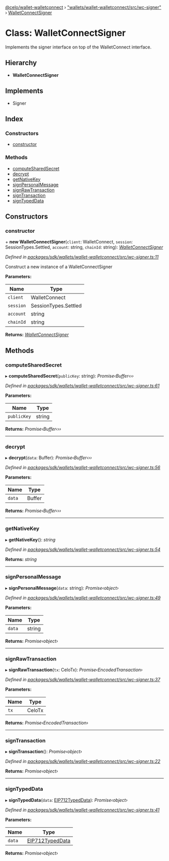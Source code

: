 [@celo/wallet-walletconnect](../README.md) › ["wallets/wallet-walletconnect/src/wc-signer"](../modules/_wallets_wallet_walletconnect_src_wc_signer_.md) › [WalletConnectSigner](_wallets_wallet_walletconnect_src_wc_signer_.walletconnectsigner.md)

# Class: WalletConnectSigner

Implements the signer interface on top of the WalletConnect interface.

## Hierarchy

* **WalletConnectSigner**

## Implements

* Signer

## Index

### Constructors

* [constructor](_wallets_wallet_walletconnect_src_wc_signer_.walletconnectsigner.md#constructor)

### Methods

* [computeSharedSecret](_wallets_wallet_walletconnect_src_wc_signer_.walletconnectsigner.md#computesharedsecret)
* [decrypt](_wallets_wallet_walletconnect_src_wc_signer_.walletconnectsigner.md#decrypt)
* [getNativeKey](_wallets_wallet_walletconnect_src_wc_signer_.walletconnectsigner.md#getnativekey)
* [signPersonalMessage](_wallets_wallet_walletconnect_src_wc_signer_.walletconnectsigner.md#signpersonalmessage)
* [signRawTransaction](_wallets_wallet_walletconnect_src_wc_signer_.walletconnectsigner.md#signrawtransaction)
* [signTransaction](_wallets_wallet_walletconnect_src_wc_signer_.walletconnectsigner.md#signtransaction)
* [signTypedData](_wallets_wallet_walletconnect_src_wc_signer_.walletconnectsigner.md#signtypeddata)

## Constructors

###  constructor

\+ **new WalletConnectSigner**(`client`: WalletConnect, `session`: SessionTypes.Settled, `account`: string, `chainId`: string): *[WalletConnectSigner](_wallets_wallet_walletconnect_src_wc_signer_.walletconnectsigner.md)*

*Defined in [packages/sdk/wallets/wallet-walletconnect/src/wc-signer.ts:11](https://github.com/celo-org/celo-monorepo/blob/master/packages/sdk/wallets/wallet-walletconnect/src/wc-signer.ts#L11)*

Construct a new instance of a WalletConnectSigner

**Parameters:**

Name | Type |
------ | ------ |
`client` | WalletConnect |
`session` | SessionTypes.Settled |
`account` | string |
`chainId` | string |

**Returns:** *[WalletConnectSigner](_wallets_wallet_walletconnect_src_wc_signer_.walletconnectsigner.md)*

## Methods

###  computeSharedSecret

▸ **computeSharedSecret**(`publicKey`: string): *Promise‹Buffer‹››*

*Defined in [packages/sdk/wallets/wallet-walletconnect/src/wc-signer.ts:61](https://github.com/celo-org/celo-monorepo/blob/master/packages/sdk/wallets/wallet-walletconnect/src/wc-signer.ts#L61)*

**Parameters:**

Name | Type |
------ | ------ |
`publicKey` | string |

**Returns:** *Promise‹Buffer‹››*

___

###  decrypt

▸ **decrypt**(`data`: Buffer): *Promise‹Buffer‹››*

*Defined in [packages/sdk/wallets/wallet-walletconnect/src/wc-signer.ts:56](https://github.com/celo-org/celo-monorepo/blob/master/packages/sdk/wallets/wallet-walletconnect/src/wc-signer.ts#L56)*

**Parameters:**

Name | Type |
------ | ------ |
`data` | Buffer |

**Returns:** *Promise‹Buffer‹››*

___

###  getNativeKey

▸ **getNativeKey**(): *string*

*Defined in [packages/sdk/wallets/wallet-walletconnect/src/wc-signer.ts:54](https://github.com/celo-org/celo-monorepo/blob/master/packages/sdk/wallets/wallet-walletconnect/src/wc-signer.ts#L54)*

**Returns:** *string*

___

###  signPersonalMessage

▸ **signPersonalMessage**(`data`: string): *Promise‹object›*

*Defined in [packages/sdk/wallets/wallet-walletconnect/src/wc-signer.ts:49](https://github.com/celo-org/celo-monorepo/blob/master/packages/sdk/wallets/wallet-walletconnect/src/wc-signer.ts#L49)*

**Parameters:**

Name | Type |
------ | ------ |
`data` | string |

**Returns:** *Promise‹object›*

___

###  signRawTransaction

▸ **signRawTransaction**(`tx`: CeloTx): *Promise‹EncodedTransaction›*

*Defined in [packages/sdk/wallets/wallet-walletconnect/src/wc-signer.ts:37](https://github.com/celo-org/celo-monorepo/blob/master/packages/sdk/wallets/wallet-walletconnect/src/wc-signer.ts#L37)*

**Parameters:**

Name | Type |
------ | ------ |
`tx` | CeloTx |

**Returns:** *Promise‹EncodedTransaction›*

___

###  signTransaction

▸ **signTransaction**(): *Promise‹object›*

*Defined in [packages/sdk/wallets/wallet-walletconnect/src/wc-signer.ts:22](https://github.com/celo-org/celo-monorepo/blob/master/packages/sdk/wallets/wallet-walletconnect/src/wc-signer.ts#L22)*

**Returns:** *Promise‹object›*

___

###  signTypedData

▸ **signTypedData**(`data`: [EIP712TypedData](../interfaces/_utils_src_sign_typed_data_utils_.eip712typeddata.md)): *Promise‹object›*

*Defined in [packages/sdk/wallets/wallet-walletconnect/src/wc-signer.ts:41](https://github.com/celo-org/celo-monorepo/blob/master/packages/sdk/wallets/wallet-walletconnect/src/wc-signer.ts#L41)*

**Parameters:**

Name | Type |
------ | ------ |
`data` | [EIP712TypedData](../interfaces/_utils_src_sign_typed_data_utils_.eip712typeddata.md) |

**Returns:** *Promise‹object›*
